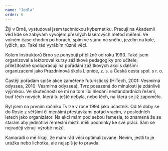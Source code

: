 ```yaml
---
name: "Jedla"
order: 6
---
```

Žiji v Brně, vystudoval jsem technickou kybernetiku. Pracují na Akademii věd kde se zabývám vývojem přesných
laserových metod měření. Ve volném čase chodím po horách, spím ve stanu na sněhu, jezdím na kole, lyžích, ap.
Také rád vyrábím různě věci.

Kolem Instruktorů Brno se pohybují přibližně od roku 1993. Také jsem organizoval a lektoroval kurzy zážitkové pedagogiky
pro učitele, příležitostně spolupracují na pořádání zážitkových akcí s dalšími organizacemi jako Prázdninová škola Lipnice,
z. s. a Česká cesta spol. s r. o.

Častěji pořádám spíše akce zaměřené futuristický (HiTech, 2001: Vesmírná odyssea, 2010: Vesmírná odyssea).
Tvrz posazená do minulosti je zdánlivě výjimkou. Ve skutečnosti se mi na tom líbí hledání nestandardních řešení,
buď těch nových, která tu ještě nebyla, nebo těch, na která se již zapomělo.

Byl jsem na prvním ročníku Tvrze v roce 1994 jako účastník. Od té doby se do Rosic z většími či menšími přestávkami
pořád vracím, v posledních letech jako organizátor. Na akci mám pod sebou řemesla, to znamená že se starám
aby jednotliví řemeslní mistři měli podmínky ke své práci. Sám se nejraději věnuji výrobě nožů.

Kamarádi o mě říkají, že mám rád věci optimalizované. Nevím, jestli to je urážka nebo lichotka, ale nejspíš je to pravda.
